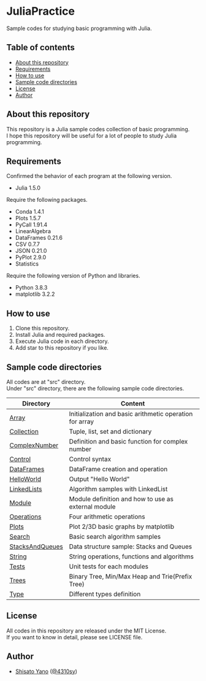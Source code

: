 # JuliaPractice
Sample codes for studying basic programming with Julia.  

## Table of contents
* [About this repository](#about-this-repository)
* [Requirements](#requirements)
* [How to use](#how-to-use)
* [Sample code directories](#sample-code-directories)
* [License](#license)
* [Author](#author)

## About this repository
This repository is a Julia sample codes collection of basic programming.  
I hope this repository will be useful for a lot of people to study Julia programming.  

## Requirements
Confirmed the behavior of each program at the following version.  
* Julia 1.5.0

Require the following packages.  
* Conda 1.4.1
* Plots 1.5.7
* PyCall 1.91.4
* LinearAlgebra
* DataFrames 0.21.6
* CSV 0.7.7
* JSON 0.21.0
* PyPlot 2.9.0
* Statistics

Require the following version of Python and libraries.
* Python 3.8.3
* matplotlib 3.2.2

## How to use
1. Clone this repository.
2. Install Julia and required packages.
3. Execute Julia code in each directory.
4. Add star to this repository if you like.

## Sample code directories
All codes are at "src" directory.  
Under "src" directory, there are the following sample code directories.  

|Directory|Content|
|------------|-------|
|[Array](https://github.com/ShisatoYano/JuliaPractice/tree/master/src/Array)|Initialization and basic arithmetic operation for array|
|[Collection](https://github.com/ShisatoYano/JuliaPractice/tree/master/src/Collection)|Tuple, list, set and dictionary|
|[ComplexNumber](https://github.com/ShisatoYano/JuliaPractice/tree/master/src/ComplexNumber)|Definition and basic function for complex number|
|[Control](https://github.com/ShisatoYano/JuliaPractice/tree/master/src/Control)|Control syntax|
|[DataFrames](https://github.com/ShisatoYano/JuliaPractice/tree/master/src/DataFrames)|DataFrame creation and operation|
|[HelloWorld](https://github.com/ShisatoYano/JuliaPractice/tree/master/src/HelloWorld)|Output "Hello World"|
|[LinkedLists](https://github.com/ShisatoYano/JuliaPractice/tree/master/src/LinkedLists)|Algorithm samples with LinkedList|
|[Module](https://github.com/ShisatoYano/JuliaPractice/tree/master/src/Module)|Module definition and how to use as external module|
|[Operations](https://github.com/ShisatoYano/JuliaPractice/tree/master/src/Operations)|Four arithmetic operations|
|[Plots](https://github.com/ShisatoYano/JuliaPractice/tree/master/src/Plots)|Plot 2/3D basic graphs by matplotlib|
|[Search](https://github.com/ShisatoYano/JuliaPractice/tree/master/src/Search)|Basic search algorithm samples|
|[StacksAndQueues](https://github.com/ShisatoYano/JuliaPractice/tree/master/src/StacksAndQueues)|Data structure sample: Stacks and Queues|
|[String](https://github.com/ShisatoYano/JuliaPractice/tree/master/src/String)|String operations, functions and algorithms|
|[Tests](https://github.com/ShisatoYano/JuliaPractice/tree/master/src/Tests)|Unit tests for each modules|
|[Trees](https://github.com/ShisatoYano/JuliaPractice/tree/master/src/Trees)|Binary Tree, Min/Max Heap and Trie(Prefix Tree)|
|[Type](https://github.com/ShisatoYano/JuliaPractice/tree/master/src/Type)|Different types definition|

## License
All codes in this repository are released under the MIT License.  
If you want to know in detail, please see LICENSE file.  

## Author
* [Shisato Yano](https://github.com/ShisatoYano) ([@4310sy](https://twitter.com/4310sy))